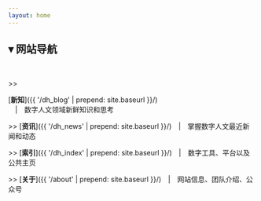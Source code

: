 ```yaml
---
layout: home 
---
```



## ▾ 网站导航
<br/>    
    
\>>  <div class="hover-underline">[**新知**]({{ '/dh_blog' | prepend: site.baseurl }}/)</div>　\|　数字人文领域新鲜知识和思考

\>> [**资讯**]({{ '/dh_news' | prepend: site.baseurl }}/)　\|　掌握数字人文最近新闻和动态

\>>  [**索引**]({{ '/dh_index' | prepend: site.baseurl }}/)　\|　数字工具、平台以及公共主页

\>>  [**关于**]({{ '/about' | prepend: site.baseurl }}/)　\|　网站信息、团队介绍、公众号
  

<br/>



